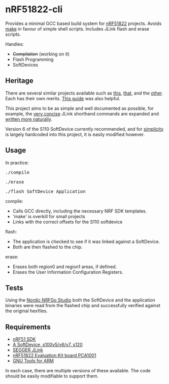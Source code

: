 nRF51822-cli
============

Provides a minimal GCC based build system for [nRF51822](https://www.nordicsemi.com/eng/Products/Bluetooth-R-low-energy/nRF51822) projects. Avoids [make](https://www.gnu.org/software/make/) in favour of simple shell scripts. Includes JLink flash and erase scripts.

Handles:
- ~~Compilation~~ (working on it)
- Flash Programming
- SoftDevices

Heritage
---------

There are several similar projects available such as [this](https://github.com/hlnd/nrf51-pure-gcc-setup), [that](https://github.com/pauloborges/nrf51822-linux-template), and the [other](https://github.com/EarthLord/nrf51Demo). Each has their own merits. [This guide](http://www.funwithelectronics.com/?id=168) was also helpful.

This project aims to be as simple and well documented as possible, for example, the [very concise](https://github.com/pauloborges/nrf51822-linux-template/blob/master/scripts/erase.jlink) JLink shorthand commands are expanded and [written more naturally](https://github.com/hughobrien/nRF51822-cli/blob/master/flash).

Version 6 of the S110 SoftDevice currently recommended, and for [simplicity](http://thinking-forth.sourceforge.net/) is largely hardcoded into this project, it is easily modified however.

Usage
-----
In practice:
<pre>./compile</pre>
<pre>./erase</pre>
<pre>./flash SoftDevice Application</pre>

compile:
- Calls GCC directly, including the necessary NRF SDK templates.
- 'make' is overkill for small projects
- Links with the correct offsets for the S110 softdevice

flash:
- The application is checked to see if it was linked against a SoftDevice.
- Both are then flashed to the chip.

erase:
- Erases both region0 and region1 areas, if defined.
- Erases the User Information Configuration Registers.

Tests
-----
Using the [Nordic NRFGo Studio](http://www.nordicsemi.com/chi/node_176/2.4GHz-RF/nRFgo-Studio) both the SoftDevice and the application binaries were read from the flashed chip and successfully verified against the original hexfiles.

Requirements
------------

- [nRF51 SDK](https://www.nordicsemi.com/eng/Products/Bluetooth-R-low-energy/nRF51822)
- [A SoftDevice, s100v5/v6/v7, s120](https://www.nordicsemi.com/eng/Products/Bluetooth-R-low-energy/nRF51822)
- [SEGGER JLink](http://www.segger.com/jlink-software.html)
- [nRF51822 Evaluation Kit board PCA1001](http://www.nordicsemi.com/eng/Products/Bluetooth-R-low-energy/nRF51822-Evaluation-Kit)
- [GNU Tools for ARM](https://launchpad.net/gcc-arm-embedded)

In each case, there are multiple versions of these available. The code should be easily modifiable to support them.
